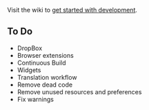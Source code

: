 Visit the wiki to [get started with development](https://github.com/abaker/astrid/wiki/Getting-Started-with-Development).

To Do
-----
* DropBox
* Browser extensions
* Continuous Build
* Widgets
* Translation workflow
* Remove dead code
* Remove unused resources and preferences
* Fix warnings
